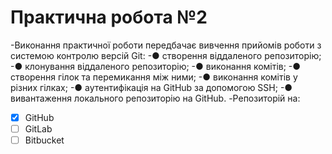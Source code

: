 # Практична робота №2
-Виконання практичної роботи передбачає вивчення прийомів роботи з системою контролю версій Git:
-●	створення віддаленого репозиторію;
-●	клонування віддаленого репозиторію;
-●	виконання комітів;
-●	створення гілок та перемикання між ними;
-●	виконання комітів у різних гілках;
-●	аутентифікація на GitHub за допомогою SSH;
-●	вивантаження локального репозиторію на GitHub.
-Репозиторій на:
-[x] GitHub
-[ ] GitLab
-[ ] Bitbucket
